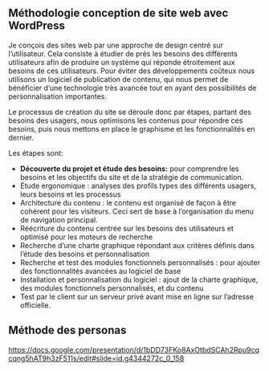 ## Méthodologie conception de site web avec WordPress

Je conçois des sites web par une approche de design centré sur l’utilisateur. Cela consiste à étudier de près les besoins des différents utilisateurs afin de produire un système qui réponde étroitement aux besoins de ces utilisateurs.
Pour éviter des développements coûteux nous utilisons un logiciel de publication de contenu, qui nous permet de bénéficier d’une technologie très avancée tout en ayant des possibilités de personnalisation importantes.

Le processus de création du site se déroule donc par étapes, partant des besoins des usagers, nous optimisons les contenus pour répondre ces besoins, puis nous mettons en place le graphisme et les fonctionnalités en dernier. 

Les étapes sont:
- **Découverte du projet et étude des besoins:** pour comprendre les besoins et les objectifs du site et de la stratégie de communication.
- Étude ergonomique : analyses des profils types des différents usagers, leurs besoins et les processus
- Architecture du contenu : le contenu est organisé de façon à être cohérent pour les visiteurs. Ceci sert de base à l’organisation du menu de navigation principal.
- Réécriture du contenu centrée sur les besoins des utilisateurs et optimisé pour les moteurs de recherche
- Recherche d’une charte graphique répondant aux critères définis dans l’étude des besoins et personnalisation
- Recherche et test des modules fonctionnels personnalisés : pour ajouter des fonctionnalités avancées au logiciel de base
- Installation et personnalisation du logiciel : ajout de la charte graphique, des modules fonctionnels personnalisés, et du contenu 
- Test par le client sur un serveur privé avant mise en ligne sur l’adresse officielle.

## Méthode des personas


https://docs.google.com/presentation/d/1bDD73FKo8AxOtbdSCAh2Rpu9cqcqng5hAT9h3zF511s/edit#slide=id.g4344272c_0_158

